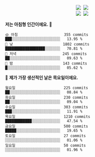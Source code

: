 
<p align="center">
<img src="https://img.shields.io/badge/java-007396?style=flat-square&logo=java&logoColor=white">&nbsp 
<img src="https://img.shields.io/badge/Python-3766AB?style=flat-square&logo=Python&logoColor=white"/></a>&nbsp<br>
<img src="https://img.shields.io/badge/Spring-F0F0F0?style=flat-square&logo=spring&logoColor='#6DB33F'">&nbsp 
<img src="https://img.shields.io/badge/Spring Security-F0F0F0?style=flat-square&logo=springsecurity&logoColor='#6DB33F'">&nbsp 

<!--START_SECTION:waka-->

**저는 아침형 인간이에요. 🐤** 

```text
🌞 아침                     355 commits         ███░░░░░░░░░░░░░░░░░░░░░░   13.95 % 
🌆 낮　                     1802 commits        ██████████████████░░░░░░░   70.81 % 
🌃 저녁                     245 commits         ██░░░░░░░░░░░░░░░░░░░░░░░   09.63 % 
🌙 밤　                     143 commits         █░░░░░░░░░░░░░░░░░░░░░░░░   05.62 % 
```
📅 **제가 가장 생산적인 날은 목요일이에요.** 

```text
월요일                      225 commits         ██░░░░░░░░░░░░░░░░░░░░░░░   08.84 % 
화요일                      230 commits         ██░░░░░░░░░░░░░░░░░░░░░░░   09.04 % 
수요일                      303 commits         ███░░░░░░░░░░░░░░░░░░░░░░   11.91 % 
목요일                      1210 commits        ████████████░░░░░░░░░░░░░   47.54 % 
금요일                      500 commits         █████░░░░░░░░░░░░░░░░░░░░   19.65 % 
토요일                      27 commits          ░░░░░░░░░░░░░░░░░░░░░░░░░   01.06 % 
일요일                      50 commits          ░░░░░░░░░░░░░░░░░░░░░░░░░   01.96 % 
```

<!--END_SECTION:waka-->

<!-- ![Anurag's GitHub stats](https://github-readme-stats.vercel.app/api?username=bodol4748&show_icons=true&theme=radical) -->
<!--
**bodol4748/bodol4748** is a ✨ _special_ ✨ repository because its `README.md` (this file) appears on your GitHub profile.

Here are some ideas to get you started:

- 🔭 I’m currently working on ...
- 🌱 I’m currently learning ...
- 👯 I’m looking to collaborate on ...
- 🤔 I’m looking for help with ...
- 💬 Ask me about ...
- 📫 How to reach me: ...
- 😄 Pronouns: ...
- ⚡ Fun fact: ...
-->
